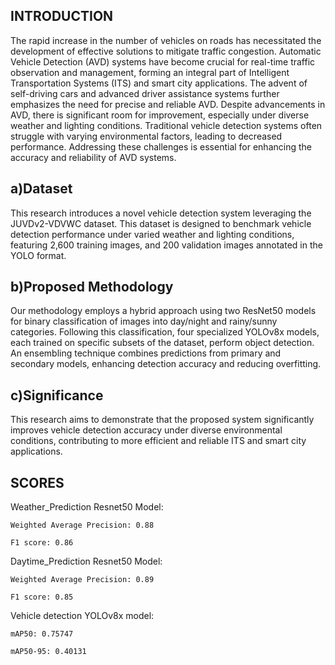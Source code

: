 ## INTRODUCTION
The rapid increase in the number of vehicles on roads has necessitated the development of effective solutions to mitigate traffic congestion. Automatic Vehicle Detection (AVD) systems have become crucial for real-time traffic observation and management, forming an integral part of Intelligent Transportation Systems (ITS) and smart city applications. The advent of self-driving cars and advanced driver assistance systems further emphasizes the need for precise and reliable AVD.
Despite advancements in AVD, there is significant room for improvement, especially under diverse weather and lighting conditions. Traditional vehicle detection systems often struggle with varying environmental factors, leading to decreased performance. Addressing these challenges is essential for enhancing the accuracy and reliability of AVD systems.

## a)Dataset
This research introduces a novel vehicle detection system leveraging the JUVDv2-VDVWC dataset. This dataset is designed to benchmark vehicle detection performance under varied weather and lighting conditions, featuring 2,600 training images, and 200 validation images annotated in the YOLO format.

## b)Proposed Methodology
Our methodology employs a hybrid approach using two ResNet50 models for binary classification of images into day/night and rainy/sunny categories. Following this classification, four specialized YOLOv8x models, each trained on specific subsets of the dataset, perform object detection. An ensembling technique combines predictions from primary and secondary models, enhancing detection accuracy and reducing overfitting.

## c)Significance
This research aims to demonstrate that the proposed system significantly improves vehicle detection accuracy under diverse environmental conditions, contributing to more efficient and reliable ITS and smart city applications.

## SCORES

Weather_Prediction Resnet50 Model:

	Weighted Average Precision: 0.88
  
  	F1 score: 0.86

Daytime_Prediction Resnet50 Model:

  	Weighted Average Precision: 0.89
  
  	F1 score: 0.85

Vehicle detection YOLOv8x model:

  	mAP50: 0.75747
  
  	mAP50-95: 0.40131
